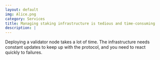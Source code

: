 ```yaml
---
layout: default
img: Alice.png
category: Services
title: Managing staking infrastructure is tedious and time-consuming
description: |
---
```

Deploying a validator node takes a lot of time. The infrastructure needs constant updates to keep up with the protocol, and you need to react quickly to failures.
